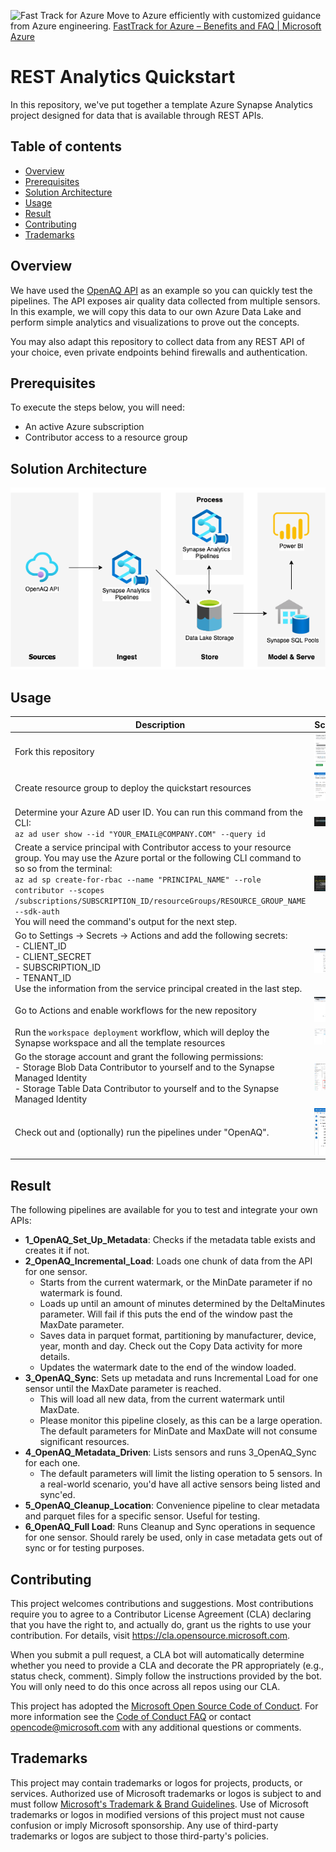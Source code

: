 ![Fast Track for Azure](./readme_assets/fta.png)
Move to Azure efficiently with customized guidance from Azure engineering. [FastTrack for Azure – Benefits and FAQ | Microsoft Azure](https://azure.microsoft.com/en-us/programs/azure-fasttrack/)

# REST Analytics Quickstart

In this repository, we've put together a template Azure Synapse Analytics project designed for data that is available through REST APIs.

## Table of contents
- [Overview](#overview)
- [Prerequisites](#prerequisites)
- [Solution Architecture](#solution-architecture)
- [Usage](#usage)
- [Result](#result)
- [Contributing](#contributing)
- [Trademarks](#trademarks)

## Overview

We have used the [OpenAQ API](https://docs.openaq.org/docs) as an example so you can quickly test the pipelines. The API exposes air quality data collected from multiple sensors. In this example, we will copy this data to our own Azure Data Lake and perform simple analytics and visualizations to prove out the concepts.

You may also adapt this repository to collect data from any REST API of your choice, even private endpoints behind firewalls and authentication.

## Prerequisites

To execute the steps below, you will need:

- An active Azure subscription
- Contributor access to a resource group

## Solution Architecture

![Solution Architecture](./readme-assets/solution-architecture.drawio.png)

## Usage

|Description|Screenshot|
|---|---|
|Fork this repository | ![Fork Repository](./readme-assets/01-fork-repository.png) |
|Create resource group to deploy the quickstart resources | ![Create Resource Group](./readme-assets/02-create-rg.png) |
|Determine your Azure AD user ID. You can run this command from the CLI: <br> `az ad user show --id "YOUR_EMAIL@COMPANY.COM" --query id` | ![Get user ID](./readme-assets/03-get-user-id.png) |
|Create a service principal with Contributor access to your resource group. You may use the Azure portal or the following CLI command to so so from the terminal: <br> `az ad sp create-for-rbac --name "PRINCIPAL_NAME" --role contributor --scopes /subscriptions/SUBSCRIPTION_ID/resourceGroups/RESOURCE_GROUP_NAME --sdk-auth` <br> You will need the command's output for the next step. |  ![Create Service Principal](./readme-assets/04-create-sp.png) |
|Go to Settings -> Secrets -> Actions and add the following secrets: <br> - CLIENT_ID <br> - CLIENT_SECRET <br> - SUBSCRIPTION_ID <br> - TENANT_ID <br> Use the information from the service principal created in the last step. | ![Create Secrets](./readme-assets/05-create-secrets.png) |
|Go to Actions and enable workflows for the new repository | ![Enable Actions](./readme-assets/06-enable-actions.png) |
|Run the `workspace deployment` workflow, which will deploy the Synapse workspace and all the template resources | ![Enable Actions](./readme-assets/07-run-workflow.png) |
|Go the storage account and grant the following permissions: <br> - Storage Blob Data Contributor to yourself and to the Synapse Managed Identity <br> - Storage Table Data Contributor to yourself and to the Synapse Managed Identity | ![Allow access](./readme-assets/08-allow-access.png) |
|Check out and (optionally) run the pipelines under "OpenAQ". | ![Review Pipelines](./readme-assets/09-review-pipelines.png) |

## Result

The following pipelines are available for you to test and integrate your own APIs:

- **1_OpenAQ_Set_Up_Metadata**: Checks if the metadata table exists and creates it if not.
- **2_OpenAQ_Incremental_Load**: Loads one chunk of data from the API for one sensor. 
    - Starts from the current watermark, or the MinDate parameter if no watermark is found.
    - Loads up until an amount of minutes determined by the DeltaMinutes parameter. Will fail if this puts the end of the window past the MaxDate parameter.
    - Saves data in parquet format, partitioning by manufacturer, device, year, month and day. Check out the Copy Data activity for more details.
    - Updates the watermark date to the end of the window loaded.
- **3_OpenAQ_Sync**: Sets up metadata and runs Incremental Load for one sensor until the MaxDate parameter is reached. 
    - This will load all new data, from the current watermark until MaxDate. 
    - Please monitor this pipeline closely, as this can be a large operation. The default parameters for MinDate and MaxDate will not consume significant resources.
- **4_OpenAQ_Metadata_Driven**: Lists sensors and runs 3_OpenAQ_Sync for each one. 
    - The default parameters will limit the listing operation to 5 sensors. In a real-world scenario, you'd have all active sensors being listed and sync'ed.
- **5_OpenAQ_Cleanup_Location**: Convenience pipeline to clear metadata and parquet files for a specific sensor. Useful for testing.
- **6_OpenAQ_Full Load**: Runs Cleanup and Sync operations in sequence for one sensor. Should rarely be used, only in case metadata gets out of sync or for testing purposes.

## Contributing

This project welcomes contributions and suggestions.  Most contributions require you to agree to a
Contributor License Agreement (CLA) declaring that you have the right to, and actually do, grant us
the rights to use your contribution. For details, visit https://cla.opensource.microsoft.com.

When you submit a pull request, a CLA bot will automatically determine whether you need to provide
a CLA and decorate the PR appropriately (e.g., status check, comment). Simply follow the instructions
provided by the bot. You will only need to do this once across all repos using our CLA.

This project has adopted the [Microsoft Open Source Code of Conduct](https://opensource.microsoft.com/codeofconduct/).
For more information see the [Code of Conduct FAQ](https://opensource.microsoft.com/codeofconduct/faq/) or
contact [opencode@microsoft.com](mailto:opencode@microsoft.com) with any additional questions or comments.

## Trademarks

This project may contain trademarks or logos for projects, products, or services. Authorized use of Microsoft 
trademarks or logos is subject to and must follow 
[Microsoft's Trademark & Brand Guidelines](https://www.microsoft.com/en-us/legal/intellectualproperty/trademarks/usage/general).
Use of Microsoft trademarks or logos in modified versions of this project must not cause confusion or imply Microsoft sponsorship.
Any use of third-party trademarks or logos are subject to those third-party's policies.